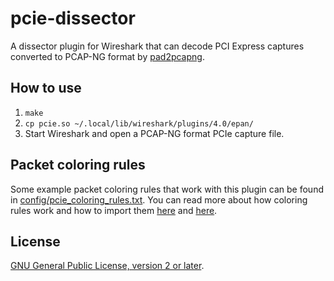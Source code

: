 # pcie-dissector

A dissector plugin for Wireshark that can decode PCI Express captures converted
to PCAP-NG format by [pad2pcapng][pad2pcapng].


## How to use

1. `make`
2. `cp pcie.so ~/.local/lib/wireshark/plugins/4.0/epan/`
3. Start Wireshark and open a PCAP-NG format PCIe capture file.


## Packet coloring rules

Some example packet coloring rules that work with this plugin can be found in
[config/pcie\_coloring\_rules.txt][coloring]. You can read more about how
coloring rules work and how to import them [here][wiki] and [here][user guide].


## License

[GNU General Public License, version 2 or later][license].


[pad2pcapng]: ../agilent_pad/examples/pad2pcapng.rs
[coloring]: config/pcie_coloring_rules.txt
[wiki]: https://gitlab.com/wireshark/wireshark/-/wikis/ColoringRules
[user guide]: https://www.wireshark.org/docs/wsug_html_chunked/ChCustColorizationSection.html
[license]: COPYING.txt
